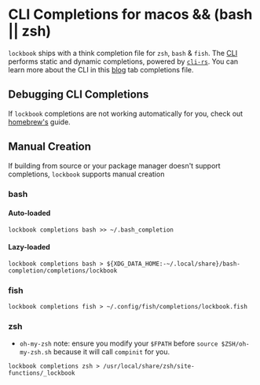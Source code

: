 # CLI Completions for macos && (bash || zsh)
`lockbook` ships with a think completion file for `zsh`, `bash` & `fish`. The [CLI](https://github.com/lockbook/lockbook/blob/master/clients/cli/src/main.rs) performs static and dynamic completions, powered by [`cli-rs`](https://crates.io/crates/cli-rs). You can learn more about the CLI in this [blog]() tab completions file.

## Debugging CLI Completions
If `lockbook` completions are not working automatically for you, check out [homebrew's](https://docs.brew.sh/Shell-Completion) guide.

## Manual Creation
If building from source or your package manager doesn't support completions, `lockbook` supports manual creation
### bash
#### Auto-loaded
```
lockbook completions bash >> ~/.bash_completion
```
#### Lazy-loaded
```
lockbook completions bash > ${XDG_DATA_HOME:-~/.local/share}/bash-completion/completions/lockbook
```
### fish
```
lockbook completions fish > ~/.config/fish/completions/lockbook.fish
```
### zsh
- `oh-my-zsh` note: ensure you modify your `$FPATH` before `source $ZSH/oh-my-zsh.sh` because it will call `compinit` for you.
```
lockbook completions zsh > /usr/local/share/zsh/site-functions/_lockbook
```
